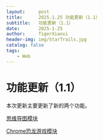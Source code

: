 ```yaml
---
layout:     post
title:      2025.1.25 功能更新（1.1）
subtitle:   功能更新（1.1）
date:       2025-1-25
author:     TigerXiaoxi
header-img: img/StarTrails.jpg
catalog: false
tags:
    - Web
---
```



# 功能更新（1.1）

本次更新主要更新了新的两个功能。

[思维导图模块](https://tigerxiaoxi.github.io/mind-map/#/)

[Chrome恐龙游戏模块](https://tigerxiaoxi.github.io/chrome-dinosaur-game/)
